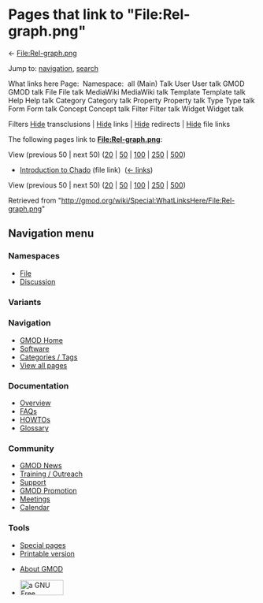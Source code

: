 <div id="mw-page-base" class="noprint">

</div>

<div id="mw-head-base" class="noprint">

</div>

<div id="content" class="mw-body" role="main">

<span id="top"></span>

<div id="mw-js-message" style="display:none;">

</div>



# <span dir="auto">Pages that link to "File:Rel-graph.png"</span>

<div id="bodyContent">

<div id="contentSub">

← [File:Rel-graph.png](/wiki/File:Rel-graph.png "File:Rel-graph.png")

</div>

<div id="jump-to-nav" class="mw-jump">

Jump to: [navigation](#mw-navigation), [search](#p-search)

</div>

<div id="mw-content-text">

What links here Page:  Namespace:  all (Main) Talk User User talk GMOD
GMOD talk File File talk MediaWiki MediaWiki talk Template Template talk
Help Help talk Category Category talk Property Property talk Type Type
talk Form Form talk Concept Concept talk Filter Filter talk Widget
Widget talk

Filters
[Hide](/mediawiki/index.php?title=Special:WhatLinksHere/File:Rel-graph.png&hidetrans=1 "Special:WhatLinksHere/File:Rel-graph.png")
transclusions \|
[Hide](/mediawiki/index.php?title=Special:WhatLinksHere/File:Rel-graph.png&hidelinks=1 "Special:WhatLinksHere/File:Rel-graph.png")
links \|
[Hide](/mediawiki/index.php?title=Special:WhatLinksHere/File:Rel-graph.png&hideredirs=1 "Special:WhatLinksHere/File:Rel-graph.png")
redirects \|
[Hide](/mediawiki/index.php?title=Special:WhatLinksHere/File:Rel-graph.png&hideimages=1 "Special:WhatLinksHere/File:Rel-graph.png")
file links

The following pages link to
**[File:Rel-graph.png](/wiki/File:Rel-graph.png "File:Rel-graph.png")**:

View (previous 50 \| next 50)
([20](/mediawiki/index.php?title=Special:WhatLinksHere/File:Rel-graph.png&limit=20 "Special:WhatLinksHere/File:Rel-graph.png")
\|
[50](/mediawiki/index.php?title=Special:WhatLinksHere/File:Rel-graph.png&limit=50 "Special:WhatLinksHere/File:Rel-graph.png")
\|
[100](/mediawiki/index.php?title=Special:WhatLinksHere/File:Rel-graph.png&limit=100 "Special:WhatLinksHere/File:Rel-graph.png")
\|
[250](/mediawiki/index.php?title=Special:WhatLinksHere/File:Rel-graph.png&limit=250 "Special:WhatLinksHere/File:Rel-graph.png")
\|
[500](/mediawiki/index.php?title=Special:WhatLinksHere/File:Rel-graph.png&limit=500 "Special:WhatLinksHere/File:Rel-graph.png"))

- [Introduction to
  Chado](/wiki/Introduction_to_Chado "Introduction to Chado") (file
  link) ‎ <span class="mw-whatlinkshere-tools">([←
  links](/mediawiki/index.php?title=Special:WhatLinksHere&target=Introduction+to+Chado "Special:WhatLinksHere"))</span>

View (previous 50 \| next 50)
([20](/mediawiki/index.php?title=Special:WhatLinksHere/File:Rel-graph.png&limit=20 "Special:WhatLinksHere/File:Rel-graph.png")
\|
[50](/mediawiki/index.php?title=Special:WhatLinksHere/File:Rel-graph.png&limit=50 "Special:WhatLinksHere/File:Rel-graph.png")
\|
[100](/mediawiki/index.php?title=Special:WhatLinksHere/File:Rel-graph.png&limit=100 "Special:WhatLinksHere/File:Rel-graph.png")
\|
[250](/mediawiki/index.php?title=Special:WhatLinksHere/File:Rel-graph.png&limit=250 "Special:WhatLinksHere/File:Rel-graph.png")
\|
[500](/mediawiki/index.php?title=Special:WhatLinksHere/File:Rel-graph.png&limit=500 "Special:WhatLinksHere/File:Rel-graph.png"))

</div>

<div class="printfooter">

Retrieved from
"<http://gmod.org/wiki/Special:WhatLinksHere/File:Rel-graph.png>"

</div>

<div id="catlinks" class="catlinks catlinks-allhidden">

</div>

<div class="visualClear">

</div>

</div>

</div>

<div id="mw-navigation">

## Navigation menu

<div id="mw-head">



<div id="left-navigation">

<div id="p-namespaces" class="vectorTabs" role="navigation"
aria-labelledby="p-namespaces-label">

### Namespaces

- <span id="ca-nstab-image"><a href="/wiki/File:Rel-graph.png" accesskey="c"
  title="View the file page [c]">File</a></span>
- <span id="ca-talk"><a
  href="/mediawiki/index.php?title=File_talk:Rel-graph.png&amp;action=edit&amp;redlink=1"
  accesskey="t"
  title="Discussion about the content page [t]">Discussion</a></span>

</div>

<div id="p-variants" class="vectorMenu emptyPortlet" role="navigation"
aria-labelledby="p-variants-label">

### 

### Variants[](#)

<div class="menu">

</div>

</div>

</div>

<div id="right-navigation">





</div>



</div>

</div>

</div>

<div id="mw-panel">

<div id="p-logo" role="banner">

<a href="/wiki/Main_Page"
style="background-image: url(http://gmod.org/images/GMOD-cogs.png);"
title="Visit the main page"></a>

</div>

<div id="p-Navigation" class="portal" role="navigation"
aria-labelledby="p-Navigation-label">

### Navigation

<div class="body">

- <span id="n-GMOD-Home">[GMOD Home](/wiki/Main_Page)</span>
- <span id="n-Software">[Software](/wiki/GMOD_Components)</span>
- <span id="n-Categories-.2F-Tags">[Categories /
  Tags](/wiki/Categories)</span>
- <span id="n-View-all-pages">[View all
  pages](/wiki/Special:AllPages)</span>

</div>

</div>

<div id="p-Documentation" class="portal" role="navigation"
aria-labelledby="p-Documentation-label">

### Documentation

<div class="body">

- <span id="n-Overview">[Overview](/wiki/Overview)</span>
- <span id="n-FAQs">[FAQs](/wiki/Category:FAQ)</span>
- <span id="n-HOWTOs">[HOWTOs](/wiki/Category:HOWTO)</span>
- <span id="n-Glossary">[Glossary](/wiki/Glossary)</span>

</div>

</div>

<div id="p-Community" class="portal" role="navigation"
aria-labelledby="p-Community-label">

### Community

<div class="body">

- <span id="n-GMOD-News">[GMOD News](/wiki/GMOD_News)</span>
- <span id="n-Training-.2F-Outreach">[Training /
  Outreach](/wiki/Training_and_Outreach)</span>
- <span id="n-Support">[Support](/wiki/Support)</span>
- <span id="n-GMOD-Promotion">[GMOD
  Promotion](/wiki/GMOD_Promotion)</span>
- <span id="n-Meetings">[Meetings](/wiki/Meetings)</span>
- <span id="n-Calendar">[Calendar](/wiki/Calendar)</span>

</div>

</div>

<div id="p-tb" class="portal" role="navigation"
aria-labelledby="p-tb-label">

### Tools

<div class="body">

- <span id="t-specialpages"><a href="/wiki/Special:SpecialPages" accesskey="q"
  title="A list of all special pages [q]">Special pages</a></span>
- <span id="t-print"><a
  href="/mediawiki/index.php?title=Special:WhatLinksHere/File:Rel-graph.png&amp;printable=yes"
  rel="alternate" accesskey="p"
  title="Printable version of this page [p]">Printable version</a></span>

</div>

</div>

</div>

</div>

<div id="footer" role="contentinfo">

- <span id="footer-places-about">[About
  GMOD](/wiki/GMOD:About "GMOD:About")</span>

<!-- -->

- <span id="footer-copyrightico">[<img src="http://www.gnu.org/graphics/gfdl-logo-small.png" width="88"
  height="31" alt="a GNU Free Documentation License" />](http://www.gnu.org/licenses/fdl-1.3.html)</span>




</div>

